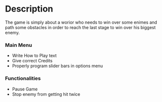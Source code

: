 # Description
The game is simply about a worior who needs to win over some enimes and path some obstacles in order to reach the last stage to win over his biggest enemy.

### Main Menu
- Write How to Play text
- Give correct Credits
- Properly program slider bars in options menu

### Functionalities
- Pause Game
- Stop enemy from getting hit twice


